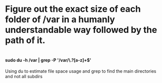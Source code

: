 <h1>Figure out the exact size of each folder of /var in a humanly understandable way
followed by the path of it.<h1>


<h4>sudo du -h /var | grep -P '/var/\.?[a-z]+$'</h4>

Using du to estimate file space usage  and grep to find the main directories and not all subdirs

